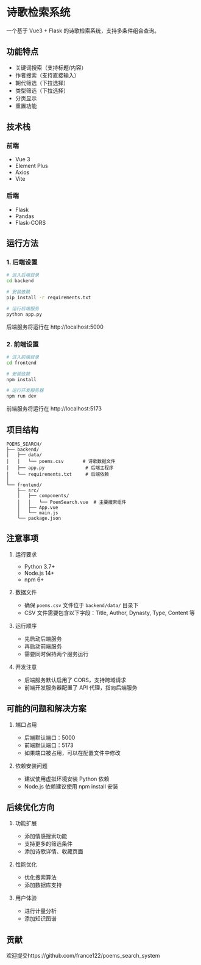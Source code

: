 # 诗歌检索系统

一个基于 Vue3 + Flask 的诗歌检索系统，支持多条件组合查询。

## 功能特点

- 关键词搜索（支持标题/内容）
- 作者搜索（支持直接输入）
- 朝代筛选（下拉选择）
- 类型筛选（下拉选择）
- 分页显示
- 重置功能

## 技术栈

### 前端
- Vue 3
- Element Plus
- Axios
- Vite

### 后端
- Flask
- Pandas
- Flask-CORS

## 运行方法

### 1. 后端设置
```bash
# 进入后端目录
cd backend

# 安装依赖
pip install -r requirements.txt

# 运行后端服务
python app.py
```

后端服务将运行在 http://localhost:5000

### 2. 前端设置
```bash
# 进入前端目录
cd frontend

# 安装依赖
npm install

# 运行开发服务器
npm run dev
```

前端服务将运行在 http://localhost:5173

## 项目结构

```
POEMS_SEARCH/
├── backend/
│   ├── data/
│   │   └── poems.csv       # 诗歌数据文件
│   ├── app.py               # 后端主程序
│   └── requirements.txt     # 后端依赖
│
└── frontend/
    ├── src/
    │   ├── components/
    │   │   └── PoemSearch.vue  # 主要搜索组件
    │   ├── App.vue
    │   └── main.js
    └── package.json
```

## 注意事项

1. 运行要求
   - Python 3.7+
   - Node.js 14+
   - npm 6+

2. 数据文件
   - 确保 `poems.csv` 文件位于 `backend/data/` 目录下
   - CSV 文件需要包含以下字段：Title, Author, Dynasty, Type, Content 等

3. 运行顺序
   - 先启动后端服务
   - 再启动前端服务
   - 需要同时保持两个服务运行

4. 开发注意
   - 后端服务默认启用了 CORS，支持跨域请求
   - 前端开发服务器配置了 API 代理，指向后端服务

## 可能的问题和解决方案

1. 端口占用
   - 后端默认端口：5000
   - 前端默认端口：5173
   - 如果端口被占用，可以在配置文件中修改

2. 依赖安装问题
   - 建议使用虚拟环境安装 Python 依赖
   - Node.js 依赖建议使用 npm install 安装

## 后续优化方向

1. 功能扩展
   - 添加情感搜索功能
   - 支持更多的筛选条件
   - 添加诗歌详情、收藏页面

2. 性能优化
   - 优化搜索算法
   - 添加数据库支持

3. 用户体验
   - 进行计量分析
   - 添加知识图谱

## 贡献
欢迎提交https://github.com/france122/poems_search_system
